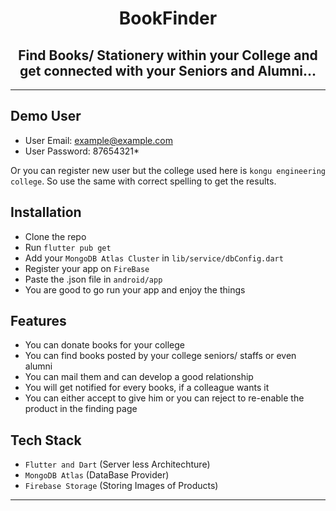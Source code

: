 <p align="center">
  <h1 align="center"> BookFinder </h1>
 </p>
 <h2 align="center">
  Find Books/ Stationery within your College and get connected with your Seniors and Alumni...
</h2>

---

## Demo User

- User Email: example@example.com
- User Password: 87654321\*

Or you can register new user but the college used here is `kongu engineering college`. So use the same with correct spelling to get the results.

## Installation

- Clone the repo
- Run `flutter pub get`
- Add your `MongoDB Atlas Cluster` in `lib/service/dbConfig.dart`
- Register your app on `FireBase`
- Paste the .json file in `android/app`
- You are good to go run your app and enjoy the things

## Features

- You can donate books for your college
- You can find books posted by your college seniors/ staffs or even alumni
- You can mail them and can develop a good relationship
- You will get notified for every books, if a colleague wants it
- You can either accept to give him or you can reject to re-enable the product in the finding page

## Tech Stack

- `Flutter and Dart` (Server less Architechture)
- `MongoDB Atlas` (DataBase Provider)
- `Firebase Storage` (Storing Images of Products)

---
